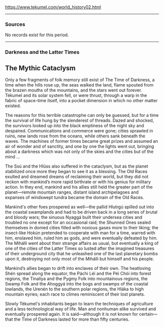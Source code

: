 https://www.tekumel.com/world_history02.html

---
### Sources

No records exist for this period.

---
### Darkness and the Latter Times
## The Mythic Cataclysm

Only a few fragments of folk memory still exist of The Time of Darkness, a time when the hills rose up, the seas walked the land, flame spouted from the brazen mouths of the mountains, and the stars went out forever. Tékumel and its solar system fell, or were thrust, through a warp in the fabric of space-time itself, into a pocket dimension in which no other matter existed.

The reasons for this terrible catastrophe can only be guessed, but for a time the survival of life hung by the slenderest of threads. Dazed and shocked, the survivors looked up into the black emptiness of the night sky and despaired. Communications and commerce were gone; cities sprawled in ruins, new lands rose from the oceans, while others sank beneath the waves. The machines of former times became great prizes and assumed an air of wonder and of sanctity, and one by one the lights went out, bringing about a darkness which was not only of the skies and the cities but of the mind ...

The Ssú and the Hlüss also suffered in the cataclysm, but as the planet stabilized once more they began to see it as a blessing. The Old Races exulted and dreamed dreams of reclaiming their world, but they did not reckon with mankind’s more rapid birthrate or with his genius for military action. In they end, mankind and his allies still held the greater part of the planet—remote mountain ranges, distant island archipelagoes and expanses of windswept tundra became the domain of the Old Races.

Mankind's other foes prospered as well—the pallid Hlutrgú spilled out into the coastal swamplands and had to be driven back in a long series of brutal and bloody wars; the sinuous Nyaggá built their undersea cities and troubled no one except for an occasional raid; the Shunned Ones sealed themselves in domed cities filled with noxious gases more to their liking; the insect-like Hokún pretended to cooperate with man for a time, warred with him, enslaved him, ruled him as gods, and were eventually defeated by him. The Mihálli went about their strange affairs as usual, but eventually a king of one of the cities of the Latter Times so lusted after the imagined treasures of their underground city that he unleashed one of the last planetary bombs upon it, destroying not only most of the Mihálli but himself and his people.

Mankind’s allies began to drift into enclaves of their own. The heatloving Shén spread along the equator, the Páchi Léi and the Péi Chói into forest regions, the Tinalíya and the Pygmy Folk into mountainous regions, the Swamp Folk and the Ahoggyá into the bogs and swamps of the coastal lowlands, the Urenén to the southern polar regions, the Hláka to high mountain eyries; each race to climes reminiscent of their lost planets.

Slowly Tékumel's inhabitants began to learn the techniques of agriculture and a less technological way of life. Man and nonhuman alike survived and eventually prospered again. It is said—although it is not known for certain—that the Time of Darkness lasted for more than fifty centuries.